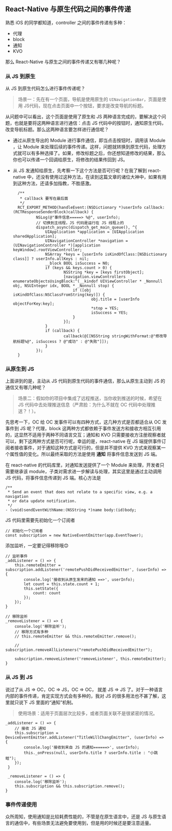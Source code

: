 ## React-Native 与原生代码之间的事件传递

熟悉 iOS 的同学都知道，controller 之间的事件传递有多种：

* 代理
* block
* 通知
* KVO

那么 React-Native 与原生之间的事件传递又有哪几种呢？

### 从 JS 到原生
从 JS 到原生代码怎么进行事件传递呢？
> 场景一：先在有一个页面，导航是使用原生的 `UINavigationBar`，页面是使用 JS代码，现在点击页面中一个按钮，要求是改变导航的标题。

从问题中可以看出，这个页面是使用了原生和 JS 两种语言完成的，要解决这个问题，也就是要将这两种语言进行通信：点击 JS 代码中的按钮时，通知原生代码，改变导航标题。那么这两种语言要怎样进行通信呢？

* 通过从原生导出的 Module 进行事件通信，即当点击按钮时，调用该 Module ，让 Module 来处理后续的事件传递。这样，问题就转换到原生代码，处理方式就可以有多种选择了。如果，修改标题之后，你还想知道修改的结果，那么你也可以传递一个回调给原生，将修改的结果传回到 JS。
* 从 JS 发通知给原生，先考察一下这个方法是否可行呢？在我了解到 react-native 中，还没有使用过这种方法，在读到这篇文章的诸位大神中，如果有用到这种方法，还请多加指教，不胜感激。

		/**
 	 	 * callback 要写在最后面
 	 	 */
		RCT_EXPORT_METHOD(handleEvent:(NSDictionary *)userInfo callback:(RCTResponseSenderBlock)callback) {
    			NSLog(@"事件信息=====> %@", userInfo);
    			// 切换到主线程，JS 代码是运行在 JS 线程上的
    			dispatch_async(dispatch_get_main_queue(), ^{
        			UIApplication *application = [UIApplication sharedApplication];
        			UINavigationController *navigation = (UINavigationController *)[application keyWindow].rootViewController;
        			NSArray *keys = [userInfo isKindOfClass:[NSDictionary class]] ? userInfo.allKeys : nil;
        			__block BOOL isSuccess = NO;
        			if (keys && keys.count > 0) {
            				NSString *key = [keys firstObject];
            				[navigation.viewControllers enumerateObjectsUsingBlock:^(__kindof UIViewController * _Nonnull obj, NSUInteger idx, BOOL * _Nonnull stop) {
                				if ([obj isKindOfClass:NSClassFromString(key)]) {
                    					obj.title = [userInfo objectForKey:key];
                    					*stop = YES;
                    					isSuccess = YES;
                				}
            				}];
        			}
        			if (callback) {
            				callback(@[[NSString stringWithFormat:@"修改导航标题%@", isSuccess ? @"成功" : @"失败"]]);
        			}
    			});
		}


### 从原生到 JS
上面讲到的是，主动从 JS 代码到原生代码的事件通信，那么从原生主动到 JS 的通信又有哪几种呢？
> 场景二：假如你的项目中集成了远程推送，当你收到推送的时候，希望在 JS 代码中去处理推送信息（严肃脸：为什么不就在 OC 代码中处理推送？！）。

先思考一下，OC 给 OC 发事件可以有四种方式，这几种方式是否都适合从 OC 发事件到 JS 呢？代理，block 这两种方式都依赖于事件发送方和接收方相互引用的，这显然不适用于两种不同语言交互；通知和 KVO 只需要接收方注册观察者就可以，剩下这两种方式是否可行呢，幸运的是，react-native 在 JS 端提供事件订阅者接收事件，对于通知这种方式是可行的，但是并不提供 KVO 方式来观察某一个属性值的变化。所以最终采取的方法是使用 **通知** 将事件信息发送到 JS 端。

在 react-native 的代码库里，对通知发送提供了一个 Module 来处理，开发者只需要继承该 module，子类对需求进一步解读与处理，其实这里是通过主动调用 JS 代码，将事件信息传递到 JS 端。核心方法是 

	/**
 	 * Send an event that does not relate to a specific view, e.g. a navigation
 	 * or data update notification.
 	 */
	- (void)sendEventWithName:(NSString *)name body:(id)body;


JS 代码里需要先初始化一个订阅者

	// 初始化一个订阅者
	const subscription = new NativeEventEmitter(app.EventTower);

添加监听，一定要记得移除哦😊

	// 监听事件
  	_addListener = () => {
    	this.remoteEmitter = subscription.addListener('remotePushDidReceivedEmitter', (userInfo) => {
      		console.log('接收到从原生发来的通知 ==>', userInfo);
      		let count = this.state.count + 1;
      		this.setState({
        		count: count
      		});
    	});
  	}

  	// 移除监听
  	_removeListener = () => {
    	console.log('移除监听');
    	// 移除方式有多种
    	// this.remoteEmitter && this.remoteEmitter.remove();

    	// subscription.removeAllListeners("remotePushDidReceivedEmitter");

    	subscription.removeListener('removeListener', this.remoteEmitter);
  	}

### 从 JS 到 JS
说过了从 JS  => OC，OC => JS，OC => OC， 就差 JS => JS 了。对于一种语言内部的事件传递，肯定实现方式会有多种的，我对 JS 的很多用法也不甚了解，这里就只说下 JS 里面的“通知”机制。
> 使用场景：适用于页面层次比较多，或者页面关联不是很紧密的情况。

	_addListener = () => {
    	// 接收 JS 通知
    	this.subscription = DeviceEventEmitter.addListener("TitleWillChangEmitter", (userInfo) => {
      		console.log('接收到来自 JS 的通知======>', userInfo);
      		this._onPress(null, userInfo.title ? userInfo.title : "小跳蛙");
    	});
 	 }

 	 _removeListener = () => {
    	console.log('移除监听');
    	this.subscription && this.subscription.remove();
  	}

### 事件传递使用
众所周知，使用通知是比较耗费性能的，不管是在原生语言中，还是 JS 与原生语言的通信中，有些场景无法避免要使用到，但是用的时候还是要注意适量。
